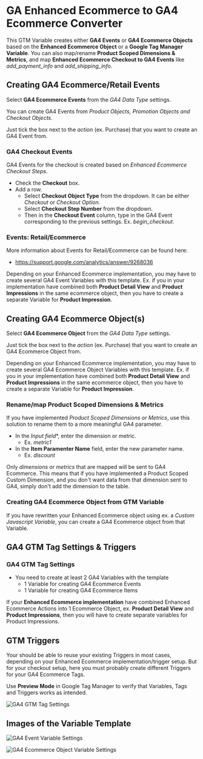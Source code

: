 # GA Enhanced Ecommerce to GA4 Ecommerce Converter
This GTM Variable creates either **GA4 Events** or **GA4 Ecommerce Objects** based on the **Enhanced Ecommerce Object** or a **Google Tag Manager Variable**. You can also map/rename **Product Scoped Dimensions & Metrics**, and map **Enhanced Ecommerce Checkout to GA4 Events** like _add_payment_info_ and _add_shipping_info_.

## Creating GA4 Ecommerce/Retail Events
Select **GA4 Ecommerce Events** from the _GA4 Data Type_ settings.

You can create GA4 Events from _Product Objects, Promotion Objects and Checkout Objects_.

Just tick the box next to the _action_ (ex. Purchase) that you want to create an GA4 Event from.

### GA4 Checkout Events
GA4 Events for the checkout is created based on _Enhanced Ecommerce Checkout Steps_.
- Check the **Checkout** box.
- Add a row.
  - Select **Checkout Object Type** from the dropdown. It can be either _Checkout_ or _Checkout Option_.
  - Select **Checkout Step Number** from the dropdown.
  - Then in the **Checkout Event** column, type in the GA4 Event corresponding to the previous settings. Ex. _begin_checkout_.

### Events: Retail/Ecommerce
More information about Events for Retail/Ecommerce can be found here:
- https://support.google.com/analytics/answer/9268036

Depending on your Enhanced Ecommerce implementation, you may have to create several GA4 Event Variables with this template. Ex. if you in your implementation have combined both **Product Detail View** and **Product Impressions** in the same ecommerce object, then you have to create a separate Variable for **Product Impression**.

## Creating GA4 Ecommerce Object(s)
Select **GA4 Ecommerce Object** from the _GA4 Data Type_ settings.

Just tick the box next to the _action_ (ex. Purchase) that you want to create an GA4 Ecommerce Object from.

Depending on your Enhanced Ecommerce implementation, you may have to create several GA4 Ecommerce Object Variables with this template. Ex. if you in your implementation have combined both **Product Detail View** and **Product Impressions** in the same ecommerce object, then you have to create a separate Variable for **Product Impression**.

### Rename/map Product Scoped Dimensions & Metrics
If you have implemented _Product Scoped Dimensions or Metrics_, use this solution to rename them to a more meaningful GA4 parameter.

- In the **Input* field**, enter the dimension or metric. 
  - Ex. _metric1_
- In the **Item Paramenter Name** field, enter the new parameter name.
  - Ex. _discount_

Only _dimensions_ or _metrics_ that are mapped will be sent to GA4 Ecommerce. This means that if you have implemented a Product Scoped Custom Dimension, and you don't want data from that dimension sent to GA4, simply don't add the dimension to the table.

### Creating GA4 Ecommerce Object from GTM Variable
If you have rewritten your Enhanced Ecommerce object using ex. a _Custom Javascript Variable_, you can create a GA4 Ecommerce object from that Variable.

## GA4 GTM Tag Settings & Triggers
### GA4 GTM Tag Settings
- You need to create at least 2 GA4 Variables with the template
  - 1 Variable for creating GA4 Ecommerce Events
  - 1 Variable for creating GA4 Ecommerce Items

If your **Enhanced Ecommerce implementation** have combined Enhanced Ecommerce Actions into 1 Ecommerce Object, ex. **Product Detail View** and **Product Impressions**, then you will have to create separate variables for Product Impressions.

## GTM Triggers
Your should be able to reuse your existing Triggers in most cases, depending on your Enhanced Ecommerce implementation/trigger setup. But for your checkout setup, here you must probably create different Triggers for your GA4 Ecommerce Tags.

Use **Preview Mode** in Google Tag Manager to verify that Variables, Tags and Triggers works as intended.

![GA4 GTM Tag Settings](https://github.com/gtm-templates-knowit-experience/ga-eec-to-ga4-ecom-converter/blob/main/images/ga4-gtm-tag-setting.jpg)

## Images of the Variable Template
![GA4 Event Variable Settings](https://github.com/gtm-templates-knowit-experience/ga-eec-to-ga4-ecom-converter/blob/main/images/ga-eec-to-ga4-ecom-event-setting-2.jpg)

![GA4 Ecommerce Object Variable Settings](https://github.com/gtm-templates-knowit-experience/ga-eec-to-ga4-ecom-converter/blob/main/images/ga-eec-to-ga4-ecom-ecommerce-object-setting-2.jpg)
